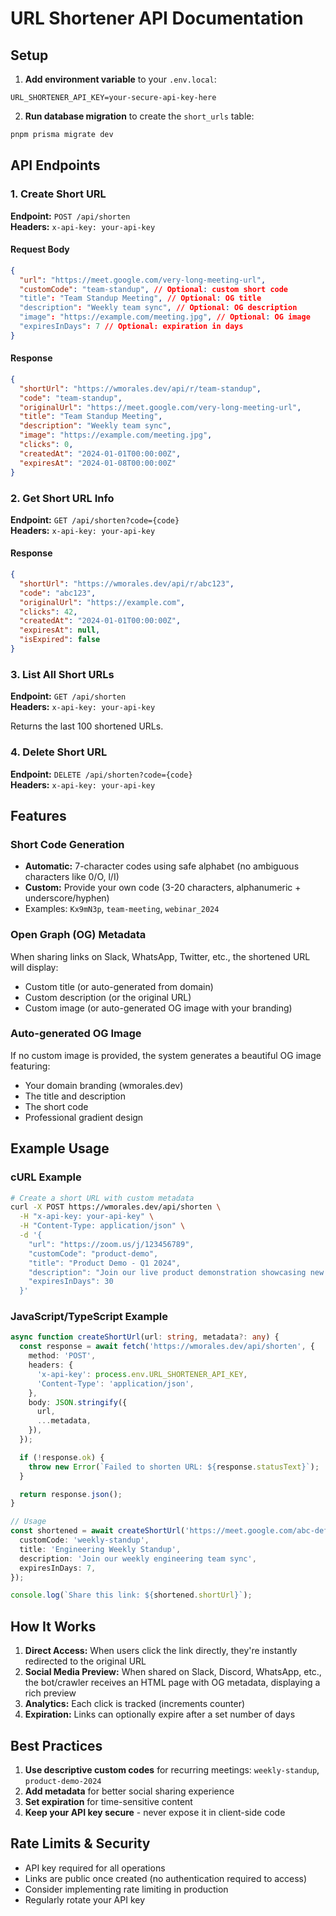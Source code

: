 # URL Shortener API Documentation

## Setup

1. **Add environment variable** to your `.env.local`:

```env
URL_SHORTENER_API_KEY=your-secure-api-key-here
```

2. **Run database migration** to create the `short_urls` table:

```bash
pnpm prisma migrate dev
```

## API Endpoints

### 1. Create Short URL

**Endpoint:** `POST /api/shorten`  
**Headers:** `x-api-key: your-api-key`

#### Request Body

```json
{
  "url": "https://meet.google.com/very-long-meeting-url",
  "customCode": "team-standup", // Optional: custom short code
  "title": "Team Standup Meeting", // Optional: OG title
  "description": "Weekly team sync", // Optional: OG description
  "image": "https://example.com/meeting.jpg", // Optional: OG image
  "expiresInDays": 7 // Optional: expiration in days
}
```

#### Response

```json
{
  "shortUrl": "https://wmorales.dev/api/r/team-standup",
  "code": "team-standup",
  "originalUrl": "https://meet.google.com/very-long-meeting-url",
  "title": "Team Standup Meeting",
  "description": "Weekly team sync",
  "image": "https://example.com/meeting.jpg",
  "clicks": 0,
  "createdAt": "2024-01-01T00:00:00Z",
  "expiresAt": "2024-01-08T00:00:00Z"
}
```

### 2. Get Short URL Info

**Endpoint:** `GET /api/shorten?code={code}`  
**Headers:** `x-api-key: your-api-key`

#### Response

```json
{
  "shortUrl": "https://wmorales.dev/api/r/abc123",
  "code": "abc123",
  "originalUrl": "https://example.com",
  "clicks": 42,
  "createdAt": "2024-01-01T00:00:00Z",
  "expiresAt": null,
  "isExpired": false
}
```

### 3. List All Short URLs

**Endpoint:** `GET /api/shorten`  
**Headers:** `x-api-key: your-api-key`

Returns the last 100 shortened URLs.

### 4. Delete Short URL

**Endpoint:** `DELETE /api/shorten?code={code}`  
**Headers:** `x-api-key: your-api-key`

## Features

### Short Code Generation

- **Automatic:** 7-character codes using safe alphabet (no ambiguous characters like 0/O, l/I)
- **Custom:** Provide your own code (3-20 characters, alphanumeric + underscore/hyphen)
- Examples: `Kx9mN3p`, `team-meeting`, `webinar_2024`

### Open Graph (OG) Metadata

When sharing links on Slack, WhatsApp, Twitter, etc., the shortened URL will display:

- Custom title (or auto-generated from domain)
- Custom description (or the original URL)
- Custom image (or auto-generated OG image with your branding)

### Auto-generated OG Image

If no custom image is provided, the system generates a beautiful OG image featuring:

- Your domain branding (wmorales.dev)
- The title and description
- The short code
- Professional gradient design

## Example Usage

### cURL Example

```bash
# Create a short URL with custom metadata
curl -X POST https://wmorales.dev/api/shorten \
  -H "x-api-key: your-api-key" \
  -H "Content-Type: application/json" \
  -d '{
    "url": "https://zoom.us/j/123456789",
    "customCode": "product-demo",
    "title": "Product Demo - Q1 2024",
    "description": "Join our live product demonstration showcasing new features",
    "expiresInDays": 30
  }'
```

### JavaScript/TypeScript Example

```typescript
async function createShortUrl(url: string, metadata?: any) {
  const response = await fetch('https://wmorales.dev/api/shorten', {
    method: 'POST',
    headers: {
      'x-api-key': process.env.URL_SHORTENER_API_KEY,
      'Content-Type': 'application/json',
    },
    body: JSON.stringify({
      url,
      ...metadata,
    }),
  });

  if (!response.ok) {
    throw new Error(`Failed to shorten URL: ${response.statusText}`);
  }

  return response.json();
}

// Usage
const shortened = await createShortUrl('https://meet.google.com/abc-defg-hij', {
  customCode: 'weekly-standup',
  title: 'Engineering Weekly Standup',
  description: 'Join our weekly engineering team sync',
  expiresInDays: 7,
});

console.log(`Share this link: ${shortened.shortUrl}`);
```

## How It Works

1. **Direct Access:** When users click the link directly, they're instantly redirected to the original URL
2. **Social Media Preview:** When shared on Slack, Discord, WhatsApp, etc., the bot/crawler receives an HTML page with OG metadata, displaying a rich preview
3. **Analytics:** Each click is tracked (increments counter)
4. **Expiration:** Links can optionally expire after a set number of days

## Best Practices

1. **Use descriptive custom codes** for recurring meetings: `weekly-standup`, `product-demo-2024`
2. **Add metadata** for better social sharing experience
3. **Set expiration** for time-sensitive content
4. **Keep your API key secure** - never expose it in client-side code

## Rate Limits & Security

- API key required for all operations
- Links are public once created (no authentication required to access)
- Consider implementing rate limiting in production
- Regularly rotate your API key

